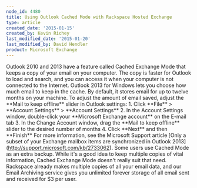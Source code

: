 ```yaml
---
node_id: 4480
title: Using Outlook Cached Mode with Rackspace Hosted Exchange
type: article
created_date: '2015-01-15'
created_by: Kevin Richey
last_modified_date: '2015-01-20'
last_modified_by: David Hendler
product: Microsoft Exchange
---
```


Outlook 2010 and 2013 have a feature called Cached Exchange Mode that
keeps a copy of your email on your computer. The copy is faster for
Outlook to load and search, and you can access it when your computer is
not connected to the Internet. Outlook 2013 for Windows lets you choose
how much email to keep in the cache. By default, it stores email for up
to twelve months on your machine. To adjust the amount of email saved,
adjust the \*\*Mail to keep offline\*\* slider in Outlook settings: 1.
Click \*\*File\*\* &gt; \*\*Account Settings\*\* &gt; \*\*Account
Settings\*\* 2. In the Account Settings window, double-click your
\*\*Microsoft Exchange account\*\* on the E-mail tab 3. In the Change
Account window, drag the \*\*Mail to keep offline\*\* slider to the
desired number of months 4. Click \*\*Next\*\* and then \*\*Finish\*\*
For more information, see the Microsoft Support article \[Only a subset
of your Exchange mailbox items are synchronized in Outlook
2013\](http://support.microsoft.com/kb/2733062). Some users use Cached
Mode as an extra backup. While it's a good idea to keep multiple copies
of vital information, Cached Exchange Mode doesn't really suit that
need. Rackspace already makes multiple copies of all your email data,
and our Email Archiving service gives you unlimited forever storage of
all email sent and received for \$3 per user.

